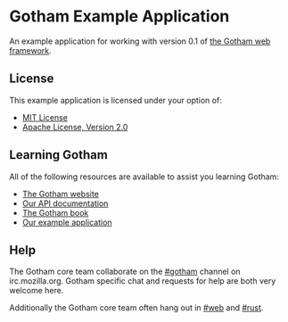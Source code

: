 # Gotham Example Application

An example application for working with version 0.1 of 
[the Gotham web framework](https://gotham.rs).

## License
This example application is licensed under your option of:

* [MIT License](LICENSE-MIT)
* [Apache License, Version 2.0](LICENSE-APACHE)

## Learning Gotham
All of the following resources are available to assist you learning Gotham:

* [The Gotham website](https://gotham.rs)
* [Our API documentation](https://docs.rs/gotham/)
* [The Gotham book](https://book.gotham.rs)
* [Our example application](https://github.com/gotham-rs/example-app)

## Help
The Gotham core team collaborate on the 
[#gotham](https://chat.mibbit.com/?server=irc.mozilla.org&channel=%23gotham) 
channel on irc.mozilla.org. Gotham specific chat and requests for help are 
both very welcome here.

Additionally the Gotham core team often hang out in 
[#web](https://chat.mibbit.com/?server=irc.mozilla.org&channel=%23web) 
and [#rust](https://chat.mibbit.com/?server=irc.mozilla.org&channel=%23rust).

